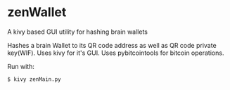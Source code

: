 # zenWallet
A kivy based GUI utility for hashing brain wallets

Hashes a brain Wallet to its QR code address as well as QR code private key(WIF). 
Uses kivy for it's GUI. Uses pybitcointools for bitcoin operations. 

Run with:

```
$ kivy zenMain.py
```
